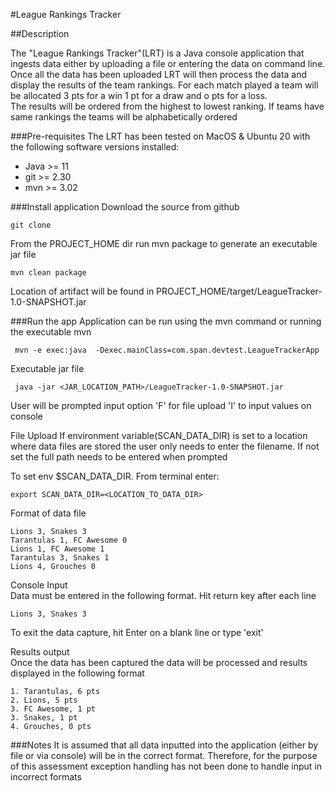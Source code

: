 #League Rankings Tracker

##Description

The "League Rankings Tracker"(LRT) is a Java console application that ingests data either by uploading a file 
or entering the data on command line. Once all the data has been uploaded LRT will then process
the data and display the results of the team rankings. For each match played a team will be allocated 3 pts for a win 1 pt for a draw and o 
pts for a loss.  
The results will be ordered from the highest to lowest ranking. If teams have same rankings the teams will be alphabetically
ordered  

###Pre-requisites
The LRT has been tested on MacOS & Ubuntu 20 with the following software versions installed:
* Java >= 11
* git >= 2.30
* mvn >= 3.02
 
###Install application
Download the source from github <githublink>
``` 
git clone
```
From the PROJECT_HOME dir run mvn package to generate an executable jar file
```$xslt
mvn clean package
```
Location of artifact will be found in PROJECT_HOME/target/LeagueTracker-1.0-SNAPSHOT.jar


###Run the app
Application can be run using the mvn command or running the executable
mvn
```$xslt
 mvn -e exec:java  -Dexec.mainClass=com.span.devtest.LeagueTrackerApp 
```

Executable jar file
```$xslt
 java -jar <JAR_LOCATION_PATH>/LeagueTracker-1.0-SNAPSHOT.jar
```

User will be prompted input option
'F' for file upload
'I' to input values on console

File Upload
If environment variable(SCAN_DATA_DIR) is set to a location where data files 
are stored the user only needs to enter the filename. If not set the full path needs to be entered when prompted

To set env $SCAN_DATA_DIR. From terminal enter:
```$xslt
export SCAN_DATA_DIR=<LOCATION_TO_DATA_DIR>
```
Format of data file
```
Lions 3, Snakes 3
Tarantulas 1, FC Awesome 0
Lions 1, FC Awesome 1
Tarantulas 3, Snakes 1
Lions 4, Grouches 0
```

Console Input   
Data must be entered in the following format. Hit return key after each line
```$xslt
Lions 3, Snakes 3
```
To exit the data capture, hit Enter on a blank line or type 'exit'

Results output  
Once the data has been captured the data will be processed and results displayed in the following format
```$xslt
1. Tarantulas, 6 pts
2. Lions, 5 pts
3. FC Awesome, 1 pt
3. Snakes, 1 pt
4. Grouches, 0 pts
```

###Notes
It is assumed that all data inputted into the application (either by file or via console) will be in the correct format. 
Therefore, for the purpose of this assessment exception handling has not been done to handle input in incorrect formats 





